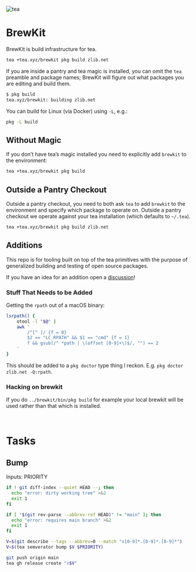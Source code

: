 ![tea](https://tea.xyz/banner.png)

# BrewKit

BrewKit is build infrastructure for tea.

```sh
tea +tea.xyz/brewkit pkg build zlib.net
```

If you are inside a pantry and tea magic is installed, you can omit the `tea`
preamble and package names; BrewKit will figure out what packages you are
editing and build them.

```sh
$ pkg build
tea.xyz/brewkit: building zlib.net
```

You can build for Linux (via Docker) using `-L`, e.g.:

```sh
pkg -L build
```


## Without Magic

If you don’t have tea’s magic installed you need to explicitly add `brewkit` to
the environment:

```sh
tea +tea.xyz/brewkit pkg build
```


## Outside a Pantry Checkout

Outside a pantry checkout, you need to both ask `tea` to add `brewkit` to the
environment and specify which package to operate on. Outside a pantry checkout
we operate against your tea installation (which defaults to `~/.tea`).

```sh
tea +tea.xyz/brewkit pkg build zlib.net
```


## Additions

This repo is for tooling built on top of the tea primitives with the purpose
of generalized building and testing of open source packages.

If you have an idea for an addition open a [discussion]!


### Stuff That Needs to be Added

Getting the `rpath` out of a macOS binary:

```sh
lsrpath() {
    otool -l "$@" |
    awk '
        /^[^ ]/ {f = 0}
        $2 == "LC_RPATH" && $1 == "cmd" {f = 1}
        f && gsub(/^ *path | \(offset [0-9]+\)$/, "") == 2
    '
}
```

This should be added to a `pkg doctor` type thing I reckon. E.g.
`pkg doctor zlib.net -Q:rpath`.


### Hacking on brewkit

If you do `../brewkit/bin/pkg build` for example your local brewkit will be
used rather than that which is installed.

&nbsp;



# Tasks

## Bump

Inputs: PRIORITY

```sh
if ! git diff-index --quiet HEAD --; then
  echo "error: dirty working tree" >&2
  exit 1
fi

if [ "$(git rev-parse --abbrev-ref HEAD)" != "main" ]; then
  echo "error: requires main branch" >&2
  exit 1
fi

V=$(git describe --tags --abbrev=0 --match "v[0-9]*.[0-9]*.[0-9]*")
V=$(tea semverator bump $V $PRIORITY)

git push origin main
tea gh release create "v$V"
```


[discussion]: https://github.com/orgs/teaxyz/discussions
